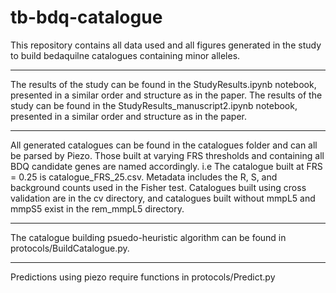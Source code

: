 # tb-bdq-catalogue

This repository contains all data used and all figures generated in the study to build bedaquilne catalogues containing minor alleles.

---

The results of the study can be found in the StudyResults.ipynb notebook, presented in a similar order and structure as in the paper.
The results of the study can be found in the StudyResults_manuscript2.ipynb notebook, presented in a similar order and structure as in the paper.

---

All generated catalogues can be found in the catalogues folder and can all be parsed by Piezo. Those built at varying FRS thresholds and containing all BDQ candidate genes are named accordingly. i.e The catalogue built at FRS = 0.25 is catalogue_FRS_25.csv. Metadata includes the R, S, and background counts used in the Fisher test. Catalogues built using cross validation are in the cv directory, and catalogues built without mmpL5 and mmpS5 exist in the rem_mmpL5 directory.

---

The catalogue building psuedo-heuristic algorithm can be found in protocols/BuildCatalogue.py.

---

Predictions using piezo require functions in protocols/Predict.py
